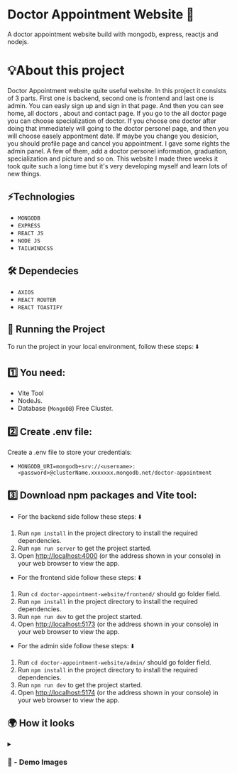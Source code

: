 # Doctor Appointment Website 🥼
A doctor appointment website build with mongodb, express, reactjs and nodejs.

# 💡About this project 
Doctor Appointment website quite useful website. In this project it consists of 3 parts. First one is backend, second one is frontend and last one is admin. You can easly sign up and sign in that page. And then you can see home, all doctors , about and contact page. If you go to the all doctor page you can choose specialization of doctor. If you choose one doctor after doing that immediately will going to the doctor personel page, and then you will choose easely appontment date. If maybe you change you desicion, you should profile page and cancel you appointment. I gave some rights the admin panel. A few of them, add a doctor personel information, graduation, specialization and picture and so on. This website I made three weeks it took quite such a long time but it's very developing myself and learn lots of new things.

## ⚡Technologies
* `MONGODB`
* `EXPRESS`
* `REACT JS`
* `NODE JS`
* `TAILWINDCSS`

## 🛠 Dependecies
* `AXIOS`
* `REACT ROUTER`
* `REACT TOASTIFY`

## 🚦 Running the Project

To run the project in your local environment, follow these steps: ⬇️

## 1️⃣ You need: 

- Vite Tool
- NodeJs.
- Database (`MongoDB`) Free Cluster.

## 2️⃣ Create .env file:

Create a .env file to store your credentials:

- `MONGODB_URI=mongodb+srv://<username>:<password>@clusterName.xxxxxxx.mongodb.net/doctor-appointment`

## 3️⃣ Download npm packages and Vite tool:

- For the backend side follow these steps: ⬇️

1. Run `npm install` in the project directory to install the required dependencies.
2. Run `npm run server` to get the project started.
3. Open [http://localhost:4000](http://localhost:4000) (or the address shown in your console) in your web browser to view the app.

- For the frontend side follow these steps: ⬇️

1. Run `cd doctor-appointment-website/frontend/` should go folder field.
2. Run `npm install` in the project directory to install the required dependencies.
3. Run `npm run dev` to get the project started.
4. Open [http://localhost:5173](http://localhost:5173) (or the address shown in your console) in your web browser to view the app.

- For the admin side follow these steps: ⬇️

1. Run `cd doctor-appointment-website/admin/` should go folder field.
2. Run `npm install` in the project directory to install the required dependencies.
3. Run `npm run dev` to get the project started.
4. Open [http://localhost:5174](http://localhost:5174) (or the address shown in your console) in your web browser to view the app.

## 🌍 How it looks

<details>
<summary><h3> 📸 - Demo Images </h3></summary>


<img src='https://github.com/user-attachments/assets/768d1f94-29e3-4466-90c5-418278abb2ce' width="100%"/>

#

<img src='https://github.com/user-attachments/assets/c66e8a38-6c8f-4b07-ab43-4ede3c087a09' width="100%"/>

#

<img src='https://github.com/user-attachments/assets/6bc93c7b-2e47-414a-ac9c-f7abbe8871b4' width="100%"/>

#

<img src='https://github.com/user-attachments/assets/ba5625b0-2a40-4429-b3c8-e6a5f4e23676' width="100%"/>

#

<img src='https://github.com/user-attachments/assets/7d6f1afb-f767-4464-8189-33df6a1cc2b8' width="100%"/>

#

<img src='https://github.com/user-attachments/assets/c7d8da6e-6bc4-485a-a6ce-8ed52ceff819' width="100%"/>


</details>
